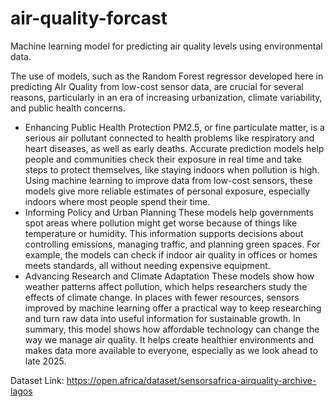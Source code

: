 # air-quality-forcast
Machine learning model for predicting air quality levels using environmental data.

The use of models, such as the Random Forest regressor developed here in predicting AIr Quality from low-cost sensor data, are crucial for several reasons, particularly in an era of increasing urbanization, climate variability, and public health concerns.
* Enhancing Public Health Protection
PM2.5, or fine particulate matter, is a serious air pollutant connected to health problems like respiratory and heart diseases, as well as early deaths. Accurate prediction models help people and communities check their exposure in real time and take steps to protect themselves, like staying indoors when pollution is high. Using machine learning to improve data from low-cost sensors, these models give more reliable estimates of personal exposure, especially indoors where most people spend their time.
* Informing Policy and Urban Planning
These models help governments spot areas where pollution might get worse because of things like temperature or humidity. This information supports decisions about controlling emissions, managing traffic, and planning green spaces. For example, the models can check if indoor air quality in offices or homes meets standards, all without needing expensive equipment.
* Advancing Research and Climate Adaptation
These models show how weather patterns affect pollution, which helps researchers study the effects of climate change. In places with fewer resources, sensors improved by machine learning offer a practical way to keep researching and turn raw data into useful information for sustainable growth.
In summary, this model shows how affordable technology can change the way we manage air quality. It helps create healthier environments and makes data more available to everyone, especially as we look ahead to late 2025.

Dataset Link: https://open.africa/dataset/sensorsafrica-airquality-archive-lagos

